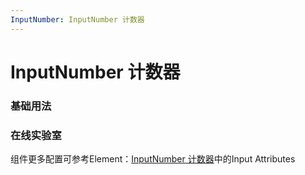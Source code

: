 ```yaml
---
InputNumber: InputNumber 计数器
---
```

# InputNumber 计数器

### 基础用法

<ClientOnly>
<field-inputnumber-demo blockName="inputnumberField1" onlineDemo="https://codepen.io/w3cmark/pen/eYOjPzX"/>
</ClientOnly>

### 在线实验室
<ClientOnly>
<ams-config name="inputnumber" type="field"/>
</ClientOnly>

组件更多配置可参考Element：[InputNumber 计数器](http://element-cn.eleme.io/#/zh-CN/component/input-number)中的Input Attributes
